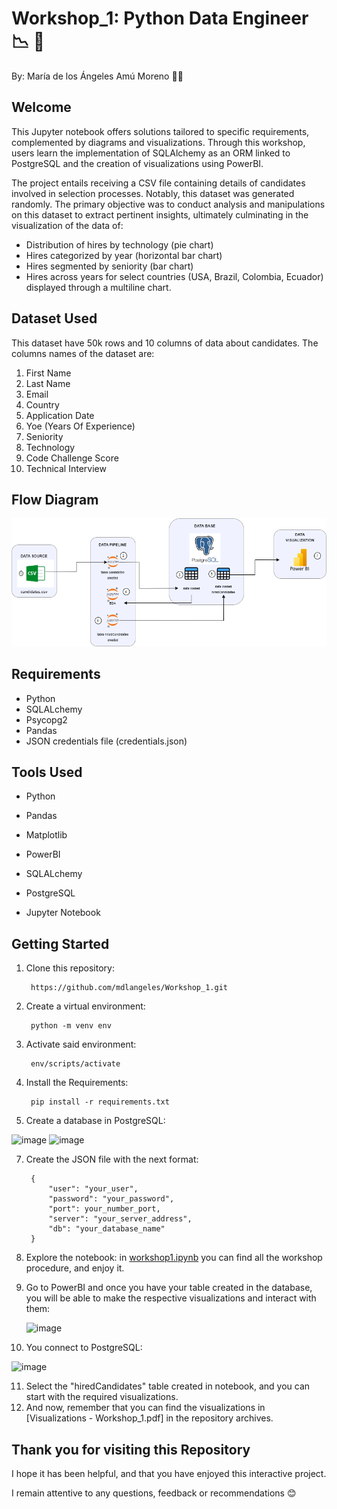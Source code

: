 # Workshop_1: Python Data Engineer :chart_with_downwards_trend: :open_file_folder:
By: María de los Ángeles Amú Moreno :woman_technologist:

## Welcome
This Jupyter notebook offers solutions tailored to specific requirements, complemented by diagrams and visualizations. Through this workshop, users learn the implementation of SQLAlchemy as an ORM linked to PostgreSQL and the creation of visualizations using PowerBI.

The project entails receiving a CSV file containing details of candidates involved in selection processes. Notably, this dataset was generated randomly. The primary objective was to conduct analysis and manipulations on this dataset to extract pertinent insights, ultimately culminating in the visualization of the data of:

- Distribution of hires by technology (pie chart)
- Hires categorized by year (horizontal bar chart)
- Hires segmented by seniority (bar chart)
- Hires across years for select countries (USA, Brazil, Colombia, Ecuador) displayed through a multiline chart.

## Dataset Used
This dataset have 50k rows and 10 columns of data about candidates. The columns names of the dataset are:

1. First Name
2. Last Name
3. Email
4. Country 
5. Application Date 
6. Yoe (Years Of Experience) 
7. Seniority
8. Technology
9. Code Challenge Score
10. Technical Interview

## Flow Diagram


![alt text](Workshop_1.drawio.png)


## Requirements
- Python
- SQLALchemy
- Psycopg2
- Pandas
- JSON credentials file (credentials.json)
  
## Tools Used

- Python 

- Pandas 

- Matplotlib

- PowerBI 

- SQLALchemy

- PostgreSQL 

- Jupyter Notebook


## Getting Started

1. Clone this repository:

        https://github.com/mdlangeles/Workshop_1.git

2. Create a virtual environment:
   
        python -m venv env

4. Activate said environment:
   
        env/scripts/activate

5. Install the Requirements:
   
        pip install -r requirements.txt
   
6.   Create a database in PostgreSQL:
   
   <img width="432" alt="image" src="https://github.com/mdlangeles/Workshop_1/assets/111391755/5e9decec-8f7b-4a58-90d0-f2c295461552">
   <img width="284" alt="image" src="https://github.com/mdlangeles/Workshop_1/assets/111391755/f4ce4b63-03ea-4801-8c75-11aa835a7571">
   
   
7. Create the JSON file  with the next format:
   
        {
            "user": "your_user",
            "password": "your_password",
            "port": your_number_port,
            "server": "your_server_address",
            "db": "your_database_name"
        }


8. Explore the notebook: in [workshop1.ipynb](workshop1.ipynb) you can find all the workshop procedure, and enjoy it.
9. Go to PowerBI and once you have your table created in the database, you will be able to make the respective visualizations and interact with them:
    
    <img width="454" alt="image" src="https://github.com/mdlangeles/Workshop_1/assets/111391755/c36d367c-a936-4af6-851f-30999e35b529">

10. You connect to PostgreSQL:
    
<img width="241" alt="image" src="https://github.com/mdlangeles/Workshop_1/assets/111391755/17c37532-a76c-4b78-b497-bcfab597d1e8">

11. Select the "hiredCandidates" table created in notebook, and you can start with the required visualizations.
12. And now, remember that you can find the visualizations in [Visualizations - Workshop_1.pdf] in the repository archives.


## Thank you for visiting this Repository
I hope it has been helpful, and that you have enjoyed this interactive project.

I remain attentive to any questions, feedback or recommendations :blush:




 
